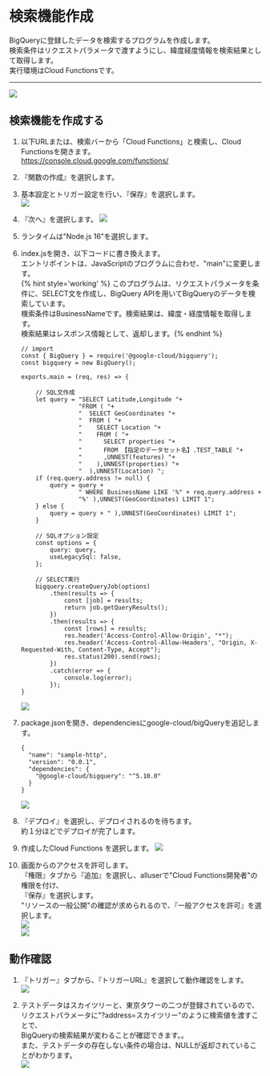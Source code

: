 # 検索機能作成  
BigQueryに登録したデータを検索するプログラムを作成します。  
検索条件はリクエストパラメータで渡すようにし、緯度経度情報を検索結果として取得します。  
実行環境はCloud Functionsです。  

----
  
![](img/mirameetvol30.drawio_2.png) 
  
## 検索機能を作成する
1. 以下URLまたは、検索バーから「Cloud Functions」と検索し、Cloud Functionsを開きます。  
https://console.cloud.google.com/functions/  

2. 『関数の作成』を選択します。  

3. 基本設定とトリガー設定を行い、『保存』を選択します。  
    ![](img/section3-1_1.png)

4. 『次へ』を選択します。 
    ![](img/section3-1.png)   

5. ランタイムは"Node.js 16"を選択します。

6. index.jsを開き、以下コードに書き換えます。  
エントリポイントは、JavaScriptのプログラムに合わせ、"main"に変更します。  
{% hint style='working' %} このプログラムは、リクエストパラメータを条件に、SELECT文を作成し、BigQuery APIを用いてBigQueryのデータを検索しています。  
検索条件はBusinessNameです。検索結果は、緯度・経度情報を取得します。  
検索結果はレスポンス情報として、返却します。{% endhint %}

    ```
    // import
    const { BigQuery } = require('@google-cloud/bigquery');
    const bigquery = new BigQuery();
      
    exports.main = (req, res) => {

        // SQL文作成
        let query = "SELECT Latitude,Longitude "+
                    "FROM ( "+
                    "  SELECT GeoCoordinates "+
                    "  FROM ( "+
                    "    SELECT Location "+
                    "    FROM ( "+
                    "      SELECT properties "+
                    "      FROM 【指定のデータセット名】.TEST_TABLE "+
                    "      ,UNNEST(features) "+
                    "    ),UNNEST(properties) "+
                    "  ),UNNEST(Location) ";
        if (req.query.address != null) {
            query = query + 
                    " WHERE BusinessName LIKE '%" + req.query.address +
                    "%' ),UNNEST(GeoCoordinates) LIMIT 1";
        } else {
            query = query + " ),UNNEST(GeoCoordinates) LIMIT 1";
        }
          
        // SQLオプション設定
        const options = {
            query: query,
            useLegacySql: false,
        };
          
        // SELECT実行
        bigquery.createQueryJob(options)
            .then(results => {
                const [job] = results;
                return job.getQueryResults();
            })
            .then(results => {
                const [rows] = results;
                res.header('Access-Control-Allow-Origin', "*");
                res.header('Access-Control-Allow-Headers', "Origin, X-Requested-With, Content-Type, Accept");
                res.status(200).send(rows);
            })
            .catch(error => {
                console.log(error);
            });
    }
    ```
    ![](img/section3-2.png)  

1. package.jsonを開き、dependenciesにgoogle-cloud/bigQueryを追記します。
    ```
    {
      "name": "sample-http",
      "version": "0.0.1",
      "dependencies": {
        "@google-cloud/bigquery": "^5.10.0"
      }
    }
    ```
    ![](img/section3-3.png)   
2.  『デプロイ』を選択し、デプロイされるのを待ちます。  
約１分ほどでデプロイが完了します。

3.  作成したCloud Functions を選択します。
    ![](img/section3-4.png)   

4.   画面からのアクセスを許可します。  
『権限』タブから『追加』を選択し、alluserで"Cloud Functions開発者"の権限を付け、  
『保存』を選択します。  
"リソースの一般公開"の確認が求められるので、『一般アクセスを許可』を選択します。  
    ![](img/section3-5.png)   
    ![](img/section3-6.png)   

## 動作確認
1. 『トリガー』タブから、『トリガーURL』を選択して動作確認をします。  
    ![](img/section3-7.png)   

2. テストデータはスカイツリーと、東京タワーの二つが登録されているので、  
リクエストパラメータに"?address=スカイツリー"のように検索値を渡すことで、  
BigQueryの検索結果が変わることが確認できます。。  
また、テストデータの存在しない条件の場合は、NULLが返却されていることがわかります。  
    ![](img/section3-8.png) 